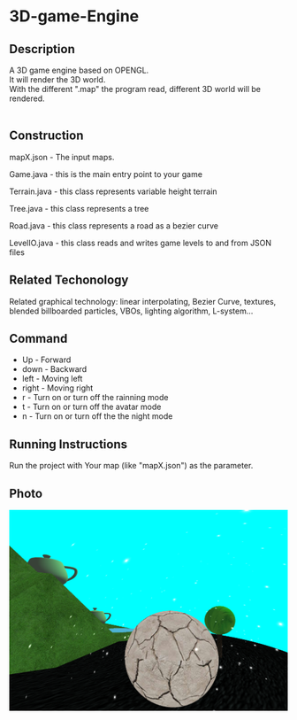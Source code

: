 # 3D-game-Engine

## Description
A 3D game engine based on OPENGL. </br>
It will render the 3D world. </br>
With the different ".map" the program read, different 3D world will be rendered. </br>
</br>

## Construction
mapX.json - The input maps.

Game.java - this is the main entry point to your game

Terrain.java - this class represents variable height terrain

Tree.java - this class represents a tree

Road.java - this class represents a road as a bezier curve

LevelIO.java - this class reads and writes game levels to and from JSON files


## Related Techonology
Related graphical technology: linear interpolating, Bezier Curve, textures, blended billboarded particles, VBOs, lighting algorithm, L-system... </br>

## Command
  * Up - Forward
  * down - Backward
  * left - Moving left
  * right - Moving right
  * r - Turn on or turn off the rainning mode
  * t - Turn on or turn off the avatar mode
  * n - Turn on or turn off the the night mode
  
## Running Instructions
 Run the project with Your map (like "mapX.json") as the parameter.


## Photo
![Screenshot](doc/img.png)
